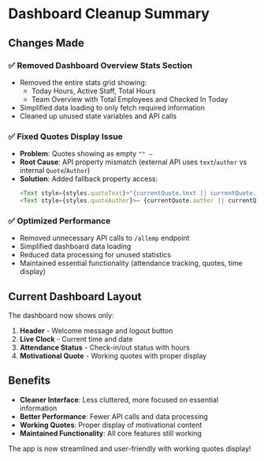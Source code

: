 # Dashboard Cleanup Summary

## Changes Made

### ✅ **Removed Dashboard Overview Stats Section**
- Removed the entire stats grid showing:
  - Today Hours, Active Staff, Total Hours
  - Team Overview with Total Employees and Checked In Today
- Simplified data loading to only fetch required information
- Cleaned up unused state variables and API calls

### ✅ **Fixed Quotes Display Issue**
- **Problem**: Quotes showing as empty `"" —` 
- **Root Cause**: API property mismatch (external API uses `text`/`author` vs internal `Quote`/`Author`)
- **Solution**: Added fallback property access:
  ```typescript
  <Text style={styles.quoteText}>"{currentQuote.text || currentQuote.Quote}"</Text>
  <Text style={styles.quoteAuthor}>— {currentQuote.author || currentQuote.Author}</Text>
  ```

### ✅ **Optimized Performance**
- Removed unnecessary API calls to `/allemp` endpoint
- Simplified dashboard data loading
- Reduced data processing for unused statistics
- Maintained essential functionality (attendance tracking, quotes, time display)

## Current Dashboard Layout

The dashboard now shows only:
1. **Header** - Welcome message and logout button
2. **Live Clock** - Current time and date
3. **Attendance Status** - Check-in/out status with hours
4. **Motivational Quote** - Working quotes with proper display

## Benefits

- **Cleaner Interface**: Less cluttered, more focused on essential information
- **Better Performance**: Fewer API calls and data processing
- **Working Quotes**: Proper display of motivational content
- **Maintained Functionality**: All core features still working

The app is now streamlined and user-friendly with working quotes display!